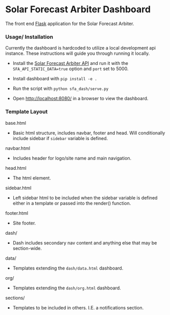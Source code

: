 # Solar Forecast Arbiter Dashboard
The front end [Flask](http://flask.pocoo.org/) application for the Solar Forecast Arbiter.

### Usage/ Installation

Currently the dashboard is hardcoded to utilize a local development api instance. These instructions will guide you through running it locally.


- Install the [Solar Forecast Arbiter API](https://github.com/SolarArbiter/solarforecastarbiter-api) and run it with the `SFA_API_STATIC_DATA=true` option and `port` set to 5000.

- Install dashboard with `pip install -e .`

- Run the script with `python sfa_dash/serve.py`

- Open [http://localhost:8080/](http://localhost:8080/) in a browser to view the dashboard.


### Template Layout

base.html

 - Basic html structure, includes navbar, footer and head. Will conditionally include sidebar if `sidebar` variable is defined.

navbar.html
	
 - Includes header for logo/site name and main navigation.

head.html

 - The <head> html element.

sidebar.html

 - Left sidebar html to be included when the sidebar variable is defined either in a template or passed into the render() function.

footer.html

 - Site footer.

dash/

 - Dash includes secondary nav content and anything else that may be section-wide. 

data/  

 - Templates extending the `dash/data.html` dashboard.

org/

 - Templates extending the `dash/org.html` dashboard.

sections/

 - Templates to be included in others. I.E. a notifications section.
